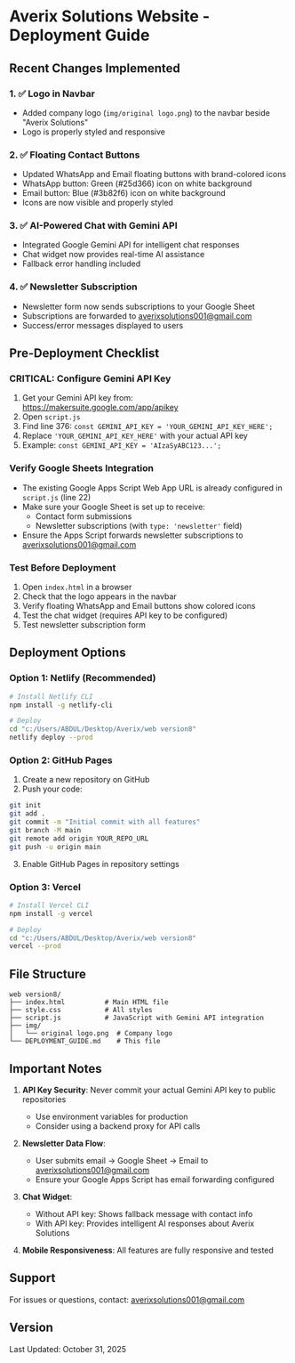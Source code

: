 # Averix Solutions Website - Deployment Guide

## Recent Changes Implemented

### 1. ✅ Logo in Navbar
- Added company logo (`img/original logo.png`) to the navbar beside "Averix Solutions"
- Logo is properly styled and responsive

### 2. ✅ Floating Contact Buttons
- Updated WhatsApp and Email floating buttons with brand-colored icons
- WhatsApp button: Green (#25d366) icon on white background
- Email button: Blue (#3b82f6) icon on white background
- Icons are now visible and properly styled

### 3. ✅ AI-Powered Chat with Gemini API
- Integrated Google Gemini API for intelligent chat responses
- Chat widget now provides real-time AI assistance
- Fallback error handling included

### 4. ✅ Newsletter Subscription
- Newsletter form now sends subscriptions to your Google Sheet
- Subscriptions are forwarded to averixsolutions001@gmail.com
- Success/error messages displayed to users

## Pre-Deployment Checklist

### CRITICAL: Configure Gemini API Key
1. Get your Gemini API key from: https://makersuite.google.com/app/apikey
2. Open `script.js`
3. Find line 376: `const GEMINI_API_KEY = 'YOUR_GEMINI_API_KEY_HERE';`
4. Replace `'YOUR_GEMINI_API_KEY_HERE'` with your actual API key
5. Example: `const GEMINI_API_KEY = 'AIzaSyABC123...';`

### Verify Google Sheets Integration
- The existing Google Apps Script Web App URL is already configured in `script.js` (line 22)
- Make sure your Google Sheet is set up to receive:
  - Contact form submissions
  - Newsletter subscriptions (with `type: 'newsletter'` field)
- Ensure the Apps Script forwards newsletter subscriptions to averixsolutions001@gmail.com

### Test Before Deployment
1. Open `index.html` in a browser
2. Check that the logo appears in the navbar
3. Verify floating WhatsApp and Email buttons show colored icons
4. Test the chat widget (requires API key to be configured)
5. Test newsletter subscription form

## Deployment Options

### Option 1: Netlify (Recommended)
```bash
# Install Netlify CLI
npm install -g netlify-cli

# Deploy
cd "c:/Users/ABDUL/Desktop/Averix/web version8"
netlify deploy --prod
```

### Option 2: GitHub Pages
1. Create a new repository on GitHub
2. Push your code:
```bash
git init
git add .
git commit -m "Initial commit with all features"
git branch -M main
git remote add origin YOUR_REPO_URL
git push -u origin main
```
3. Enable GitHub Pages in repository settings

### Option 3: Vercel
```bash
# Install Vercel CLI
npm install -g vercel

# Deploy
cd "c:/Users/ABDUL/Desktop/Averix/web version8"
vercel --prod
```

## File Structure
```
web version8/
├── index.html          # Main HTML file
├── style.css           # All styles
├── script.js           # JavaScript with Gemini API integration
├── img/
│   └── original logo.png  # Company logo
└── DEPLOYMENT_GUIDE.md    # This file
```

## Important Notes

1. **API Key Security**: Never commit your actual Gemini API key to public repositories
   - Use environment variables for production
   - Consider using a backend proxy for API calls

2. **Newsletter Data Flow**:
   - User submits email → Google Sheet → Email to averixsolutions001@gmail.com
   - Ensure your Google Apps Script has email forwarding configured

3. **Chat Widget**:
   - Without API key: Shows fallback message with contact info
   - With API key: Provides intelligent AI responses about Averix Solutions

4. **Mobile Responsiveness**: All features are fully responsive and tested

## Support
For issues or questions, contact: averixsolutions001@gmail.com

## Version
Last Updated: October 31, 2025
